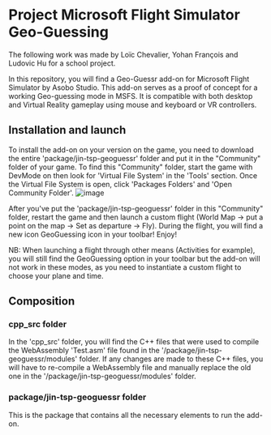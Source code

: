 # Project Microsoft Flight Simulator Geo-Guessing 

The following work was made by Loïc Chevalier, Yohan François and Ludovic Hu for a school project.

In this repository, you will find a Geo-Guessr add-on for Microsoft Flight Simulator by Asobo Studio. 
This add-on serves as a proof of concept for a working Geo-guessing mode in MSFS. It is compatible with both desktop and Virtual Reality gameplay using mouse and keyboard or VR controllers.

## Installation and launch

To install the add-on on your version on the game, you need to download the entire 'package/jin-tsp-geoguessr' folder and put it in the "Community" folder of your game.
To find this "Community" folder, start the game with DevMode on then look for 'Virtual File System' in the 'Tools' section. Once the Virtual File System is open, click 'Packages Folders' and 'Open Community Folder'.
![image](https://github.com/user-attachments/assets/836d22e7-76f7-45ed-a538-cfeec1c680df)

After you've put the 'package/jin-tsp-geoguessr' folder in this "Community" folder, restart the game and then launch a custom flight (World Map -> put a point on the map -> Set as departure -> Fly).
During the flight, you will find a new icon GeoGuessing icon in your toolbar! Enjoy!

NB: When launching a flight through other means (Activities for example), you will still find the GeoGuessing option in your toolbar but the add-on will not work in these modes, as you need to instantiate a custom flight to choose your plane and time.

## Composition

### cpp_src folder
In the 'cpp_src' folder, you will find the C++ files that were used to compile the WebAssembly 'Test.asm' file found in the '/package/jin-tsp-geoguessr/modules' folder. 
If any changes are made to these C++ files, you will have to re-compile a WebAssembly file and manually replace the old one in the '/package/jin-tsp-geoguessr/modules' folder.

### package/jin-tsp-geoguessr folder
This is the package that contains all the necessary elements to run the add-on.




